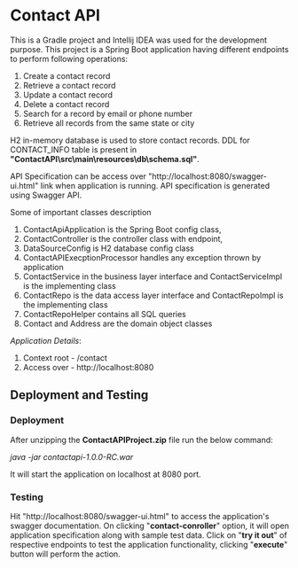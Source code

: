 # Contact API

This is a Gradle project and Intellij IDEA was used for the development purpose. This project is a Spring Boot application having different endpoints to perform following operations:
1. Create a contact record
2. Retrieve a contact record
3. Update a contact record
4. Delete a contact record
5. Search for a record by email or phone number
6. Retrieve all records from the same state or city

H2 in-memory database is used to store contact records. DDL for CONTACT_INFO table is present in __"ContactAPI\src\main\resources\db\schema.sql"__.

API Specification can be access over "http://localhost:8080/swagger-ui.html" link when application is running. API specification is generated using Swagger API.

Some of important classes description
1. ContactApiApplication is the Spring Boot config class, 
2. ContactController is the controller class with endpoint,
3. DataSourceConfig is H2 database config class
4. ContactAPIExecptionProcessor handles any exception thrown by application
5. ContactService in the business layer interface and ContactServiceImpl is the implementing class 
6. ContactRepo is the data access layer interface and ContactRepoImpl is the implementing class
7. ContactRepoHelper contains all SQL queries
8. Contact and Address are the domain object classes

*Application Details*:
1. Context root - /contact
2. Access over - http://localhost:8080

## Deployment and Testing
### Deployment
After unzipping the __ContactAPIProject.zip__ file run the below command:

_java -jar contactapi-1.0.0-RC.war_

It will start the application on localhost at 8080 port.

### Testing
Hit "http://localhost:8080/swagger-ui.html" to access the application's swagger documentation. On clicking "__contact-conroller__" option, it will open application specification along with sample test data. Click on "__try it out__" of respective endpoints to test the application functionality, clicking "__execute__" button will perform the action.
